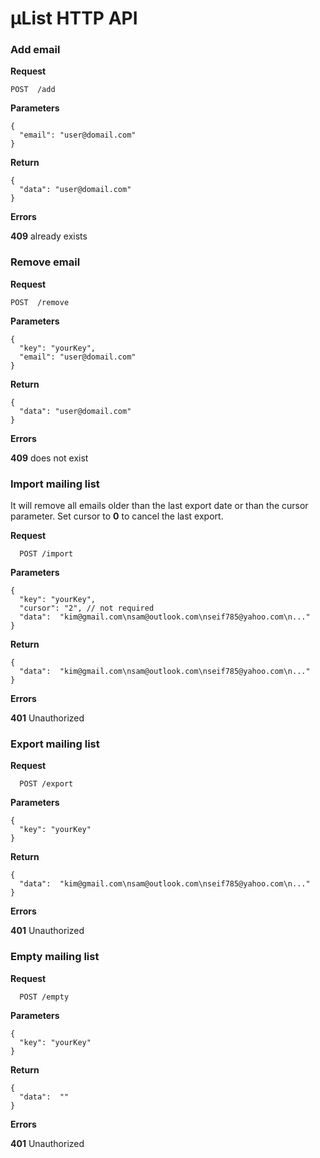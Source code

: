 # µList HTTP API

### Add email

**Request**

    POST  /add

**Parameters**

    {
      "email": "user@domail.com"
    }

**Return**

    {
      "data": "user@domail.com"
    }


**Errors**

**409** already exists


### Remove email

**Request**

    POST  /remove

**Parameters**

    {
      "key": "yourKey",
      "email": "user@domail.com"
    }

**Return**

    {
      "data": "user@domail.com"
    }


**Errors**

**409** does not exist


### Import mailing list

It will remove all emails older than the last export date or than the cursor parameter. Set cursor to **0** to cancel the last export.

**Request**

      POST /import

**Parameters**

    {
      "key": "yourKey",
      "cursor": "2", // not required
      "data":  "kim@gmail.com\nsam@outlook.com\nseif785@yahoo.com\n..."
    }

**Return**

    {
      "data":  "kim@gmail.com\nsam@outlook.com\nseif785@yahoo.com\n..."
    }

**Errors**

**401** Unauthorized


### Export mailing list

**Request**

      POST /export

**Parameters**

    {
      "key": "yourKey"
    }

**Return**

    {
      "data":  "kim@gmail.com\nsam@outlook.com\nseif785@yahoo.com\n..."
    }

**Errors**

**401** Unauthorized


### Empty mailing list

**Request**

      POST /empty

**Parameters**

    {
      "key": "yourKey"
    }

**Return**

    {
      "data":  ""
    }

**Errors**

**401** Unauthorized

